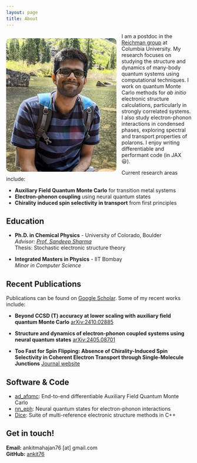 ```yaml
---
layout: page
title: About
---
```


<style>
@media (max-width: 600px) {
  img[alt="Ankit Mahajan"] {
    float: none !important;
    display: block;
    margin: 0 auto 1em auto !important;
  }
}
</style>

<img src="/assets/images/profile.jpg" alt="Ankit Mahajan" style="float: left; margin: 1em 1em 0em 0em; border-radius: 10px; width: 300px;">

I am a postdoc in the [Reichman group](https://reichmangroup.chem.columbia.edu/) at Columbia University. My research focuses on studying the structure and dynamics of many-body quantum systems using computational techniques. I work on quantum Monte Carlo methods for *ab initio* electronic structure calculations, particularly in strongly correlated systems. I also study electron-phonon interactions in condensed phases, exploring spectral and transport properties of polarons. I enjoy writing differentiable and performant code (in JAX 😃).

Current research areas include:

-   **Auxiliary Field Quantum Monte Carlo** for transition metal systems
-   **Electron-phonon coupling** using neural quantum states
-   **Chirality induced spin selectivity in transport** from first principles

## Education

-   **Ph.D. in Chemical Physics** - University of Colorado, Boulder  
    *Advisor: [Prof. Sandeep Sharma](https://cce.caltech.edu/people/sandeep-sharma)*  
    Thesis: Stochastic electronic structure theory

-   **Integrated Masters in Physics** - IIT Bombay  
    *Minor in Computer Science*

## Recent Publications

Publications can be found on [Google Scholar](https://scholar.google.com/citations?user=-uWUNYMAAAAJ&hl=en). Some of my recent works include:

-   **Beyond CCSD (T) accuracy at lower scaling with auxiliary field quantum Monte Carlo** [arXiv:2410.02885](https://arxiv.org/abs/2410.02885)

-   **Structure and dynamics of electron-phonon coupled systems using neural quantum states** [arXiv:2405.08701](https://arxiv.org/abs/2405.08701)

-   **Too Fast for Spin Flipping: Absence of Chirality-Induced Spin Selectivity in Coherent Electron Transport through Single-Molecule Junctions** [Journal website](https://pubs.acs.org/doi/full/10.1021/jacs.5c08517)

## Software & Code

-   [ad_afqmc](https://github.com/ankit76/ad_afqmc): End-to-end differentiable Auxiliary Field Quantum Monte Carlo
-   [nn_eph](https://github.com/ankit76/nn_eph): Neural quantum states for electron-phonon interactions
-   [Dice](https://github.com/sanshar/Dice/tree/master): Suite of multi-reference electronic structure methods in C++

## Get in touch!

**Email:** ankitmahajan76 [at] gmail.com  
**GitHub:** [ankit76](https://github.com/ankit76)
